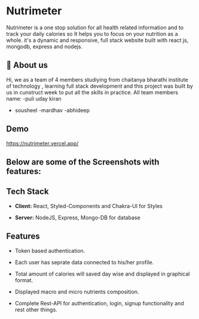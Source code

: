 
# Nutrimeter

Nutrimeter is a one stop solution for all health related information and to track your daily calories so It helps you to focus on your nutrition as a whole. it's a dynamic and responsive, full stack website built with react js, mongodb, express and nodejs.


## 🚀 About us
Hi, we as a team of 4 members studiying from chaitanya bharathi institute of technology , learning full stack development and this project was built by us in cunstruct week to put all the skills in practice.
All team members name:
-puli uday kiran
- sousheel
-mardhav
-abhideep

## Demo

https://nutrimeter.vercel.app/


## Below are some of the Screenshots with features:


## Tech Stack

- **Client:** React, Styled-Components and Chakra-UI for Styles

- **Server:** NodeJS, Express, Mongo-DB for database


## Features

- Token based authentication.

- Each user has seprate data connected to his/her profile.

- Total amount of calories will saved day wise and displayed in graphical format.

- Displayed macro and micro nutrients composition.

- Complete Rest-API for authentication, login, signup functionality and rest other things. 



